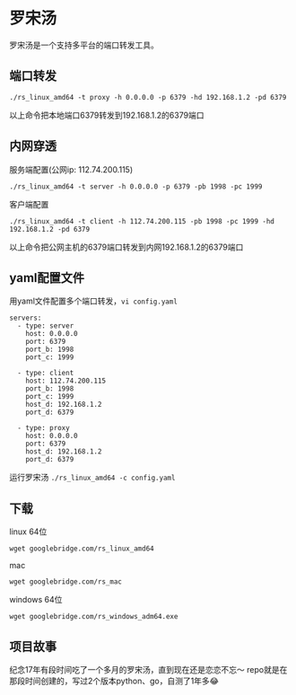 罗宋汤
=====

罗宋汤是一个支持多平台的端口转发工具。

端口转发
-------
```
./rs_linux_amd64 -t proxy -h 0.0.0.0 -p 6379 -hd 192.168.1.2 -pd 6379
```
以上命令把本地端口6379转发到192.168.1.2的6379端口


内网穿透
-------
服务端配置(公网ip: 112.74.200.115)
```
./rs_linux_amd64 -t server -h 0.0.0.0 -p 6379 -pb 1998 -pc 1999
```
客户端配置
```
./rs_linux_amd64 -t client -h 112.74.200.115 -pb 1998 -pc 1999 -hd 192.168.1.2 -pd 6379
```
以上命令把公网主机的6379端口转发到内网192.168.1.2的6379端口


yaml配置文件
-----------
用yaml文件配置多个端口转发，`vi config.yaml`
```
servers:
  - type: server
    host: 0.0.0.0
    port: 6379
    port_b: 1998
    port_c: 1999

  - type: client
    host: 112.74.200.115
    port_b: 1998
    port_c: 1999
    host_d: 192.168.1.2
    port_d: 6379

  - type: proxy
    host: 0.0.0.0
    port: 6379
    host_d: 192.168.1.2
    port_d: 6379
```
运行罗宋汤 `./rs_linux_amd64 -c config.yaml`

下载
----
linux 64位
```
wget googlebridge.com/rs_linux_amd64
```

mac
```
wget googlebridge.com/rs_mac
```

windows 64位
```
wget googlebridge.com/rs_windows_adm64.exe
```


项目故事
-------
纪念17年有段时间吃了一个多月的罗宋汤，直到现在还是恋恋不忘～ repo就是在那段时间创建的，写过2个版本python、go，自测了1年多😂